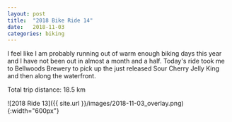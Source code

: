 ```yaml
---
layout: post
title:  "2018 Bike Ride 14"
date:   2018-11-03
categories: biking
---
```


I feel like I am probably running out of warm enough biking days this year and I have not been out in almost a month and a half. Today's ride took me to Bellwoods Brewery to pick up the just released Sour Cherry Jelly King and then along the waterfront.

Total trip distance: 18.5 km

![2018 Ride 13]({{ site.url }}/images/2018-11-03_overlay.png){:width="600px"}
